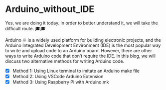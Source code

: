 # Arduino_without_IDE

Yes, we are doing it today. In order to better understand it, we will take the difficult route.  🎓🎓  

Arduino ♾️ is a widely used platform for building electronic projects, and the Arduino Integrated Development Environment (IDE) is the most popular way to write and upload code to an Arduino board. However, there are other ways to write Arduino code that don’t require the IDE. In this blog, we will discuss two alternative methods for writing Arduino code.

- [x] Method 1: Using Linux terminal to imitate an Arduino make file
- [x] Method 2: Using VSCode Arduino Extension
- [x] Method 3: Using Raspberry Pi with Arduino.mk 
